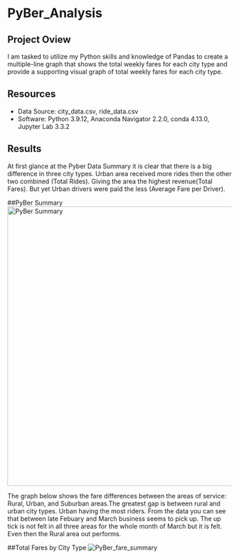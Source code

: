 # PyBer_Analysis

## Project Oview

I am tasked to utilize my Python skills and knowledge of Pandas to create a multiple-line graph that shows the total weekly fares for each city type and provide a supporting visual graph of total weekly fares for each city type.

## Resources

  * Data Source: city_data.csv, ride_data.csv
  * Software: Python 3.9.12, Anaconda Navigator 2.2.0, conda 4.13.0, Jupyter Lab 3.3.2

## Results

At first glance at the Pyber Data Summary it is clear that there is a big difference in three city types. Urban area received more rides then the other two combined (Total Rides). Giving the area the highest revenue(Total Fares). But yet Urban drivers were paid the less (Average Fare per Driver).

##PyBer Summary
<img width="627" alt="PyBer Summary" src="https://user-images.githubusercontent.com/90155651/180318642-15c36093-0a14-42af-a64c-29655bb52afa.png">


The graph below shows the fare differences between the areas of service: Rural, Urban, and Suburban areas.The greatest gap is between rural and urban city types. Urban having the most riders. From the data you can see that between late Febuary and March business seems to pick up. The up tick is not felt in all three areas for the whole month of March but it is felt. Even then the Rural area out performs. 

##Total Fares by City Type
![PyBer_fare_summary](https://user-images.githubusercontent.com/90155651/180323207-1d117850-2afa-4b9c-8af7-2c415a827e6d.png)
